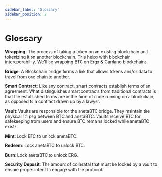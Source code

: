 ```yaml
---
sidebar_label: 'Glossary'
sidebar_position: 2
---
```

# Glossary

**Wrapping**:
 The process of taking a token on an existing blockchain and tokenizing it on another blockchain. This helps with blockchain interoperability. We'll be wrapping BTC on Ergo & Cardano blockchains.

**Bridge**: A Blockchain bridge forms a link that allows tokens and/or data to travel from one chain to another.

**Smart Contract**: Like any contract, smart contracts establish terms of an agreement. What distinguishes smart contracts from traditional contracts is that the established terms are in the form of code running on a blockchain, as opposed to a contract drawn up by a lawyer.

**Vault**: Vaults are responsible for the anetaBTC bridge. They maintain the physical 1:1 peg between BTC and anetaBTC. Vaults receive BTC for safekeeping from users and ensure BTC remains locked while anetaBTC exists.

**Mint**: Lock BTC to unlock anetaBTC.

**Redeem**: Lock anetaBTC to unlock BTC.

**Burn**: Lock anetaBTC to unlock ERG.

**Security Deposit**: The amount of colleratal that must be locked by a vault to ensure proper intent to engage with the protocol.